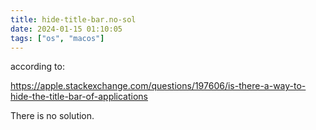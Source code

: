 ```yaml
---
title: hide-title-bar.no-sol
date: 2024-01-15 01:10:05
tags: ["os", "macos"]
---
```

according to:

https://apple.stackexchange.com/questions/197606/is-there-a-way-to-hide-the-title-bar-of-applications

There is no solution.

